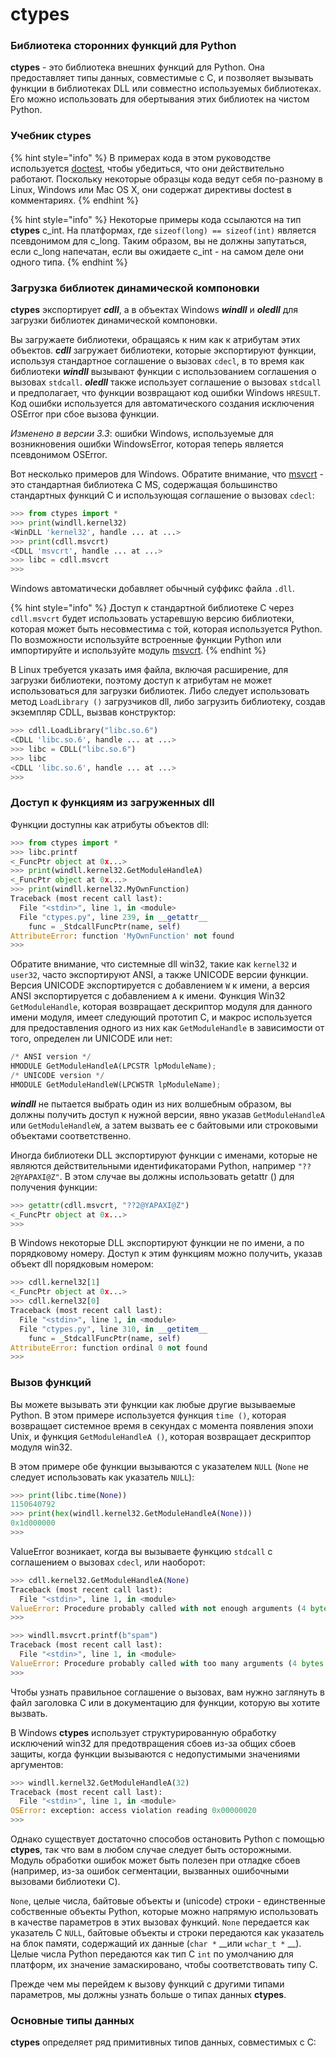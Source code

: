# ctypes

### Библиотека сторонних функций для Python

**ctypes** - это библиотека внешних функций для Python. Она предоставляет типы данных, совместимые с C, и позволяет вызывать функции в библиотеках DLL или совместно используемых библиотеках. Его можно использовать для обертывания этих библиотек на чистом Python.

### Учебник ctypes

{% hint style="info" %}
В примерах кода в этом руководстве используется [doctest](../instrumenty-razrabotki/doctest.md), чтобы убедиться, что они действительно работают. Поскольку некоторые образцы кода ведут себя по-разному в Linux, Windows или Mac OS X, они содержат директивы doctest в комментариях.
{% endhint %}

{% hint style="info" %}
Некоторые примеры кода ссылаются на тип **ctypes** c\_int. На платформах, где `sizeof(long) == sizeof(int)` является псевдонимом для c\_long. Таким образом, вы не должны запутаться, если c\_long напечатан, если вы ожидаете c\_int - на самом деле они одного типа.
{% endhint %}

### Загрузка библиотек динамической компоновки

**ctypes** экспортирует _**cdll**_, а в объектах Windows _**windll**_ и _**oledll**_ для загрузки библиотек динамической компоновки.

Вы загружаете библиотеки, обращаясь к ним как к атрибутам этих объектов. _**cdll**_ загружает библиотеки, которые экспортируют функции, используя стандартное соглашение о вызовах `cdecl`, в то время как библиотеки _**windll**_ вызывают функции с использованием соглашения о вызовах `stdcall`. _**oledll**_ также использует соглашение о вызовах `stdcall` и предполагает, что функции возвращают код ошибки Windows `HRESULT`. Код ошибки используется для автоматического создания исключения OSError при сбое вызова функции.

_Изменено в версии 3.3_: ошибки Windows, используемые для возникновения ошибки WindowsError, которая теперь является псевдонимом OSError.

Вот несколько примеров для Windows. Обратите внимание, что [msvcrt](../specialnye-sluzhby-ms-windows/msvcrt/) - это стандартная библиотека C MS, содержащая большинство стандартных функций C и использующая соглашение о вызовах `cdecl`:

```python
>>> from ctypes import *
>>> print(windll.kernel32)  
<WinDLL 'kernel32', handle ... at ...>
>>> print(cdll.msvcrt)      
<CDLL 'msvcrt', handle ... at ...>
>>> libc = cdll.msvcrt      
>>>
```

Windows автоматически добавляет обычный суффикс файла `.dll`.

{% hint style="info" %}
Доступ к стандартной библиотеке C через `cdll.msvcrt` будет использовать устаревшую версию библиотеки, которая может быть несовместима с той, которая используется Python. По возможности используйте встроенные функции Python или импортируйте и используйте модуль [msvcrt](../specialnye-sluzhby-ms-windows/msvcrt/).
{% endhint %}

В Linux требуется указать имя файла, включая расширение, для загрузки библиотеки, поэтому доступ к атрибутам не может использоваться для загрузки библиотек. Либо следует использовать метод `LoadLibrary ()` загрузчиков dll, либо загрузить библиотеку, создав экземпляр CDLL, вызвав конструктор:

```python
>>> cdll.LoadLibrary("libc.so.6")  
<CDLL 'libc.so.6', handle ... at ...>
>>> libc = CDLL("libc.so.6")       
>>> libc                           
<CDLL 'libc.so.6', handle ... at ...>
>>>
```

### Доступ к функциям из загруженных dll

Функции доступны как атрибуты объектов dll:

```python
>>> from ctypes import *
>>> libc.printf
<_FuncPtr object at 0x...>
>>> print(windll.kernel32.GetModuleHandleA)  
<_FuncPtr object at 0x...>
>>> print(windll.kernel32.MyOwnFunction)     
Traceback (most recent call last):
  File "<stdin>", line 1, in <module>
  File "ctypes.py", line 239, in __getattr__
    func = _StdcallFuncPtr(name, self)
AttributeError: function 'MyOwnFunction' not found
>>>
```

Обратите внимание, что системные dll win32, такие как `kernel32` и `user32`, часто экспортируют ANSI, а также UNICODE версии функции. Версия UNICODE экспортируется с добавлением `W` к имени, а версия ANSI экспортируется с добавлением `A` к имени. Функция Win32 `GetModuleHandle`, которая возвращает дескриптор модуля для данного имени модуля, имеет следующий прототип C, и макрос используется для предоставления одного из них как `GetModuleHandle` в зависимости от того, определен ли UNICODE или нет:

```python
/* ANSI version */
HMODULE GetModuleHandleA(LPCSTR lpModuleName);
/* UNICODE version */
HMODULE GetModuleHandleW(LPCWSTR lpModuleName);
```

_**windll**_ не пытается выбрать один из них волшебным образом, вы должны получить доступ к нужной версии, явно указав `GetModuleHandleA` или `GetModuleHandleW`, а затем вызвать ее с байтовыми или строковыми объектами соответственно.

Иногда библиотеки DLL экспортируют функции с именами, которые не являются действительными идентификаторами Python, например `"??2@YAPAXI@Z"`. В этом случае вы должны использовать getattr \(\) для получения функции:

```python
>>> getattr(cdll.msvcrt, "??2@YAPAXI@Z")  
<_FuncPtr object at 0x...>
>>>
```

В Windows некоторые DLL экспортируют функции не по имени, а по порядковому номеру. Доступ к этим функциям можно получить, указав объект dll порядковым номером:

```python
>>> cdll.kernel32[1]  
<_FuncPtr object at 0x...>
>>> cdll.kernel32[0]  
Traceback (most recent call last):
  File "<stdin>", line 1, in <module>
  File "ctypes.py", line 310, in __getitem__
    func = _StdcallFuncPtr(name, self)
AttributeError: function ordinal 0 not found
>>>
```

### Вызов функций

Вы можете вызывать эти функции как любые другие вызываемые Python. В этом примере используется функция `time ()`, которая возвращает системное время в секундах с момента появления эпохи Unix, и функция `GetModuleHandleA ()`, которая возвращает дескриптор модуля win32.

В этом примере обе функции вызываются с указателем `NULL` \(`None` не следует использовать как указатель `NULL`\):

```python
>>> print(libc.time(None))  
1150640792
>>> print(hex(windll.kernel32.GetModuleHandleA(None)))  
0x1d000000
>>>
```

ValueError возникает, когда вы вызываете функцию `stdcall` с соглашением о вызовах `cdecl`, или наоборот:

```python
>>> cdll.kernel32.GetModuleHandleA(None)  
Traceback (most recent call last):
  File "<stdin>", line 1, in <module>
ValueError: Procedure probably called with not enough arguments (4 bytes missing)
>>>

>>> windll.msvcrt.printf(b"spam")  
Traceback (most recent call last):
  File "<stdin>", line 1, in <module>
ValueError: Procedure probably called with too many arguments (4 bytes in excess)
>>>
```

Чтобы узнать правильное соглашение о вызовах, вам нужно заглянуть в файл заголовка C или в документацию для функции, которую вы хотите вызвать.

В Windows **ctypes** использует структурированную обработку исключений win32 для предотвращения сбоев из-за общих сбоев защиты, когда функции вызываются с недопустимыми значениями аргументов:

```python
>>> windll.kernel32.GetModuleHandleA(32)  
Traceback (most recent call last):
  File "<stdin>", line 1, in <module>
OSError: exception: access violation reading 0x00000020
>>>
```

Однако существует достаточно способов остановить Python с помощью **ctypes**, так что вам в любом случае следует быть осторожными. Модуль обработки ошибок может быть полезен при отладке сбоев \(например, из-за ошибок сегментации, вызванных ошибочными вызовами библиотеки C\).

`None`, целые числа, байтовые объекты и \(unicode\) строки - единственные собственные объекты Python, которые можно напрямую использовать в качестве параметров в этих вызовах функций. `None` передается как указатель C `NULL`, байтовые объекты и строки передаются как указатель на блок памяти, содержащий их данные \(`char *`  __или `wchar_t *` __\). Целые числа Python передаются как тип C `int` по умолчанию для платформ, их значение замаскировано, чтобы соответствовать типу C.

Прежде чем мы перейдем к вызову функций с другими типами параметров, мы должны узнать больше о типах данных **ctypes**.

### Основные типы данных

**ctypes** определяет ряд примитивных типов данных, совместимых с C:

